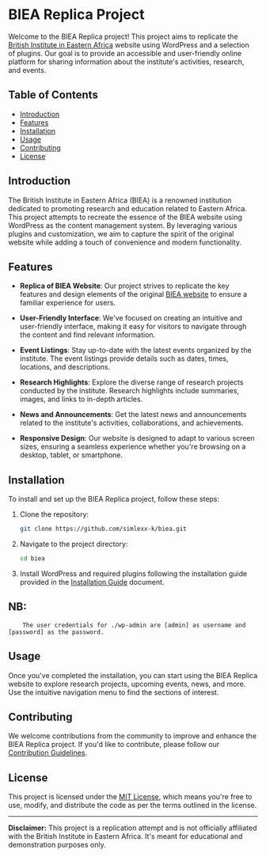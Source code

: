 # BIEA Replica Project

Welcome to the BIEA Replica project! This project aims to replicate the [British Institute in Eastern Africa](https://biea.ac.uk/) website using WordPress and a selection of plugins. Our goal is to provide an accessible and user-friendly online platform for sharing information about the institute's activities, research, and events.

## Table of Contents

- [Introduction](#introduction)
- [Features](#features)
- [Installation](#installation)
- [Usage](#usage)
- [Contributing](#contributing)
- [License](#license)

## Introduction

The British Institute in Eastern Africa (BIEA) is a renowned institution dedicated to promoting research and education related to Eastern Africa. This project attempts to recreate the essence of the BIEA website using WordPress as the content management system. By leveraging various plugins and customization, we aim to capture the spirit of the original website while adding a touch of convenience and modern functionality.

## Features

- **Replica of BIEA Website**: Our project strives to replicate the key features and design elements of the original [BIEA website](https://biea.ac.uk/) to ensure a familiar experience for users.

- **User-Friendly Interface**: We've focused on creating an intuitive and user-friendly interface, making it easy for visitors to navigate through the content and find relevant information.

- **Event Listings**: Stay up-to-date with the latest events organized by the institute. The event listings provide details such as dates, times, locations, and descriptions.

- **Research Highlights**: Explore the diverse range of research projects conducted by the institute. Research highlights include summaries, images, and links to in-depth articles.

- **News and Announcements**: Get the latest news and announcements related to the institute's activities, collaborations, and achievements.

- **Responsive Design**: Our website is designed to adapt to various screen sizes, ensuring a seamless experience whether you're browsing on a desktop, tablet, or smartphone.

## Installation

To install and set up the BIEA Replica project, follow these steps:

1. Clone the repository:
   ```bash
   git clone https://github.com/simlexx-k/biea.git
   ```

2. Navigate to the project directory:
   ```bash
   cd biea
   ```

3. Install WordPress and required plugins following the installation guide provided in the [Installation Guide](./#) document.

## NB: 
        The user credentials for ./wp-admin are [admin] as username and [password] as the password.
## Usage

Once you've completed the installation, you can start using the BIEA Replica website to explore research projects, upcoming events, news, and more. Use the intuitive navigation menu to find the sections of interest.


## Contributing

We welcome contributions from the community to improve and enhance the BIEA Replica project. If you'd like to contribute, please follow our [Contribution Guidelines](./contributing.md).

## License

This project is licensed under the [MIT License](./LICENSE), which means you're free to use, modify, and distribute the code as per the terms outlined in the license.

---

**Disclaimer:** This project is a replication attempt and is not officially affiliated with the British Institute in Eastern Africa. It's meant for educational and demonstration purposes only.